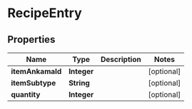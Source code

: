 

# RecipeEntry


## Properties

| Name | Type | Description | Notes |
|------------ | ------------- | ------------- | -------------|
|**itemAnkamaId** | **Integer** |  |  [optional] |
|**itemSubtype** | **String** |  |  [optional] |
|**quantity** | **Integer** |  |  [optional] |



